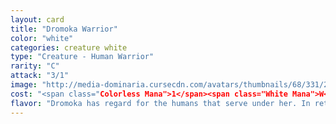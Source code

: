 ```yaml
---
layout: card
title: "Dromoka Warrior"
color: "white"
categories: creature white
type: "Creature - Human Warrior"
rarity: "C"
attack: "3/1"
image: "http://media-dominaria.cursecdn.com/avatars/thumbnails/68/331/200/283/635618416898189737.png"
cost: "<span class="Colorless Mana">1</span><span class="White Mana">W</span>"
flavor: "Dromoka has regard for the humans that serve under her. In return for her protection, they obey with steadfast loyalty, acting as weapons for her and her scalelords against the other clans."
---
```



